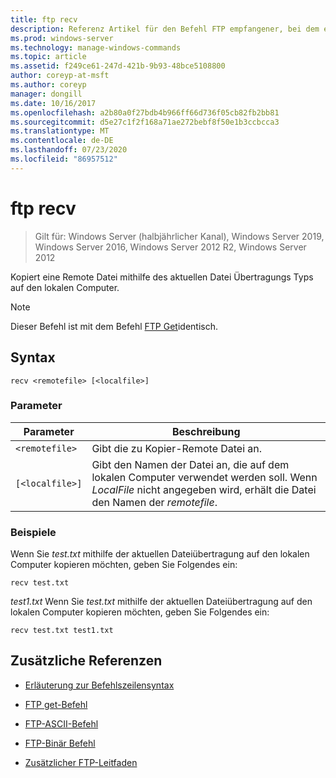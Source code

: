 ```yaml
---
title: ftp recv
description: Referenz Artikel für den Befehl FTP empfangener, bei dem eine Remote Datei mit dem aktuellen Datei Übertragungstyp auf den lokalen Computer kopiert wird.
ms.prod: windows-server
ms.technology: manage-windows-commands
ms.topic: article
ms.assetid: f249ce61-247d-421b-9b93-48bce5108800
author: coreyp-at-msft
ms.author: coreyp
manager: dongill
ms.date: 10/16/2017
ms.openlocfilehash: a2b80a0f27bdb4b966ff66d736f05cb82fb2bb81
ms.sourcegitcommit: d5e27c1f2f168a71ae272bebf8f50e1b3ccbcca3
ms.translationtype: MT
ms.contentlocale: de-DE
ms.lasthandoff: 07/23/2020
ms.locfileid: "86957512"
---
```

# <a name="ftp-recv"></a>ftp recv

> Gilt für: Windows Server (halbjährlicher Kanal), Windows Server 2019, Windows Server 2016, Windows Server 2012 R2, Windows Server 2012

Kopiert eine Remote Datei mithilfe des aktuellen Datei Übertragungs Typs auf den lokalen Computer.

> [!NOTE]
> Dieser Befehl ist mit dem Befehl [FTP Get](ftp-get.md)identisch.

## <a name="syntax"></a>Syntax

```
recv <remotefile> [<localfile>]
```

### <a name="parameters"></a>Parameter

| Parameter | Beschreibung |
| --------- | ----------- |
| `<remotefile>` | Gibt die zu Kopier-Remote Datei an. |
| `[<localfile>]` | Gibt den Namen der Datei an, die auf dem lokalen Computer verwendet werden soll. Wenn *LocalFile* nicht angegeben wird, erhält die Datei den Namen der *remotefile*. |

### <a name="examples"></a>Beispiele

Wenn Sie *test.txt* mithilfe der aktuellen Dateiübertragung auf den lokalen Computer kopieren möchten, geben Sie Folgendes ein:

```
recv test.txt
```

*test1.txt* Wenn Sie *test.txt* mithilfe der aktuellen Dateiübertragung auf den lokalen Computer kopieren möchten, geben Sie Folgendes ein:

```
recv test.txt test1.txt
```

## <a name="additional-references"></a>Zusätzliche Referenzen

- [Erläuterung zur Befehlszeilensyntax](command-line-syntax-key.md)

- [FTP get-Befehl](ftp-get.md)

- [FTP-ASCII-Befehl](ftp-ascii.md)

- [FTP-Binär Befehl](ftp-binary.md)

- [Zusätzlicher FTP-Leitfaden](/previous-versions/orphan-topics/ws.10/cc756013(v=ws.10))
